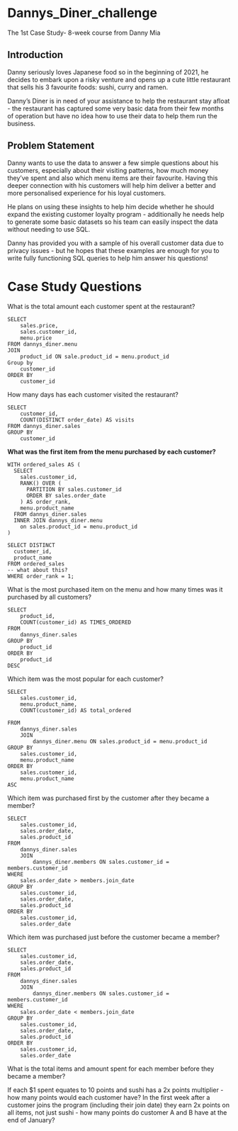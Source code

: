 # Dannys_Diner_challenge
The 1st Case Study- 8-week course from Danny Mia
## Introduction
Danny seriously loves Japanese food so in the beginning of 2021, he decides to embark upon a risky venture and opens up a cute little restaurant that sells his 3 favourite foods: sushi, curry and ramen.

Danny’s Diner is in need of your assistance to help the restaurant stay afloat - the restaurant has captured some very basic data from their few months of operation but have no idea how to use their data to help them run the business.

## Problem Statement
Danny wants to use the data to answer a few simple questions about his customers, especially about their visiting patterns, how much money they’ve spent and also which menu items are their favourite. Having this deeper connection with his customers will help him deliver a better and more personalised experience for his loyal customers.

He plans on using these insights to help him decide whether he should expand the existing customer loyalty program - additionally he needs help to generate some basic datasets so his team can easily inspect the data without needing to use SQL.

Danny has provided you with a sample of his overall customer data due to privacy issues - but he hopes that these examples are enough for you to write fully functioning SQL queries to help him answer his questions!

# Case Study Questions

What is the total amount each customer spent at the restaurant?
```
SELECT
    sales.price,
    sales.customer_id,
    menu.price
FROM dannys_diner.menu
JOIN
	product_id ON sale.product_id = menu.product_id
Group by
	customer_id
ORDER BY 
	customer_id
```

How many days has each customer visited the restaurant?
```
SELECT
	customer_id,
    COUNT(DISTINCT order_date) AS visits
FROM dannys_diner.sales
GROUP BY
    customer_id
```

**What was the first item from the menu purchased by each customer?**

```
WITH ordered_sales AS (
  SELECT
    sales.customer_id,
    RANK() OVER (
      PARTITION BY sales.customer_id
      ORDER BY sales.order_date
    ) AS order_rank,
    menu.product_name
  FROM dannys_diner.sales
  INNER JOIN dannys_diner.menu
    on sales.product_id = menu.product_id
)

SELECT DISTINCT
  customer_id,
  product_name
FROM ordered_sales
-- what about this?
WHERE order_rank = 1;

```
What is the most purchased item on the menu and how many times was it purchased by all customers?

```
SELECT
	product_id,
	COUNT(customer_id) AS TIMES_ORDERED
FROM
	dannys_diner.sales
GROUP BY
	product_id
ORDER BY
	product_id
DESC
```
Which item was the most popular for each customer?

```
SELECT
	sales.customer_id,
	menu.product_name,
    COUNT(customer_id) AS total_ordered
    
FROM
	dannys_diner.sales
	JOIN
		dannys_diner.menu ON sales.product_id = menu.product_id
GROUP BY
	sales.customer_id,
	menu.product_name
ORDER BY
	sales.customer_id,
    menu.product_name
ASC
```

Which item was purchased first by the customer after they became a member?

```
SELECT
	sales.customer_id,
	sales.order_date,
    sales.product_id   
FROM
	dannys_diner.sales
	JOIN
		dannys_diner.members ON sales.customer_id = members.customer_id
WHERE
	sales.order_date > members.join_date
GROUP BY
	sales.customer_id,
    sales.order_date,
    sales.product_id 
ORDER BY
	sales.customer_id,
    sales.order_date
```

Which item was purchased just before the customer became a member?
```
SELECT
	sales.customer_id,
	sales.order_date,
    sales.product_id   
FROM
	dannys_diner.sales
	JOIN
		dannys_diner.members ON sales.customer_id = members.customer_id
WHERE
	sales.order_date < members.join_date
GROUP BY
	sales.customer_id,
    sales.order_date,
    sales.product_id 
ORDER BY
	sales.customer_id,
    sales.order_date
```

What is the total items and amount spent for each member before they became a member?


If each $1 spent equates to 10 points and sushi has a 2x points multiplier - how many points would each customer have?
In the first week after a customer joins the program (including their join date) they earn 2x points on all items, not just sushi - how many points do customer A and B have at the end of January?



